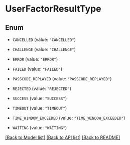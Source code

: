 # UserFactorResultType

## Enum


* `CANCELLED` (value: `"CANCELLED"`)

* `CHALLENGE` (value: `"CHALLENGE"`)

* `ERROR` (value: `"ERROR"`)

* `FAILED` (value: `"FAILED"`)

* `PASSCODE_REPLAYED` (value: `"PASSCODE_REPLAYED"`)

* `REJECTED` (value: `"REJECTED"`)

* `SUCCESS` (value: `"SUCCESS"`)

* `TIMEOUT` (value: `"TIMEOUT"`)

* `TIME_WINDOW_EXCEEDED` (value: `"TIME_WINDOW_EXCEEDED"`)

* `WAITING` (value: `"WAITING"`)


[[Back to Model list]](../README.md#documentation-for-models) [[Back to API list]](../README.md#documentation-for-api-endpoints) [[Back to README]](../README.md)


